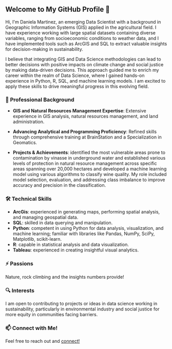 ## Welcome to My GitHub Profile 👋

Hi, I'm Daniela Martinez, an emerging Data Scientist with a background in Geographic Information Systems (GIS) applied in the agricultural field. I have experience working with large spatial datasets containing diverse variables, ranging from socioeconomic conditions to weather data, and I have implemented tools such as ArcGIS and SQL to extract valuable insights for decision-making in sustainability.

I believe that integrating GIS and Data Science methodologies can lead to better decisions with positive impacts on climate change and social justice by making data-driven decisions. This approach guided me to enrich my career within the realm of Data Science, where I gained hands-on experience in Python, R, SQL, and machine learning models. I am excited to apply these skills to drive meaningful progress in this evolving field.

### 💼 **Professional Background**


- **GIS and Natural Resources Management Expertise**: Extensive experience in GIS analysis, natural resources management, and land administration.

- **Advancing Analytical and Programming Proficiency**: Refined skills through comprehensive training at BrainStation and a Specialization in Geomatics.

- **Projects & Achievements**: identified the most vulnerable areas prone to contamination by vinasse in underground water and established various levels of protection in natural resource management across specific areas spanning over 20,000 hectares and developed a machine learning model using various algorithms to classify wine quality. My role included model selection, evaluation, and addressing class imbalance to improve accuracy and precision in the classification.

### 🛠  **Technical Skills**

- **ArcGis**: experienced in generating maps, performing spatial analysis, and managing geospatial data.
- **SQL**: skilled in data querying and manipulation.
- **Python**: competent in using Python for data analysis, visualization, and machine learning; familiar with libraries like Pandas, NumPy, SciPy, Matplotlib, scikit-learn.
- **R**: capable in statistical analysis and data visualization.
- **Tableau**: experienced in creating insightful visual analytics.

### ⚡ **Passions**
Nature, rock climbing and the insights numbers provide!

### 🔍 **Interests**
I am open to contributing to projects or ideas in data science working in sustainability, particularly in environmental industry and social justice for more equity in communities facing barriers.

### 📫 **Connect with Me!**
Feel free to reach out and [connect!](www.linkedin.com/in/danielamartinezli)
